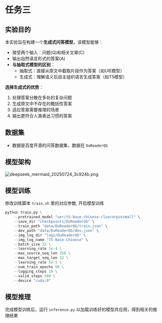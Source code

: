 # 任务三

## 实验目的

本实验旨在构建一个**生成式问答模型**，该模型能够：

- 接受两个输入：问题(Q)和相关文章(C)
- 输出自然语言形式的答案(A)
- **与抽取式模型的区别**：
    - 抽取式：直接从原文中截取片段作为答案（如UIE模型）
    - 生成式：理解语义后自主组织语言生成答案（如T5模型）

**选择生成式的优势**：

1. 处理答案分散在多处的复杂问题
2. 生成原文中不存在的概括性答案
3. 适应答案需要推理的场景
4. 输出更符合人类表达习惯的答案

## 数据集

- 数据是百度开源的问答数据集，数据在 `DuReaderQG`

## 模型架构

![deepseek_mermaid_20250724_3c924b.png](%E4%BB%BB%E5%8A%A1%E4%B8%89%2023a85519f85880059404dd6430fa34de/deepseek_mermaid_20250724_3c924b.png)

## 模型训练

修改训练脚本 `train.sh` 里的对应参数, 开启模型训练

```python
python train.py \
    --pretrained_model "uer/t5-base-chinese-cluecorpussmall" \
    --save_dir "checkpoints/DuReaderQG" \
    --train_path "data/DuReaderQG/train.json" \
    --dev_path "data/DuReaderQG/dev.json" \
    --img_log_dir "logs/DuReaderQG" \
    --img_log_name "T5-Base-Chinese" \
    --batch_size 32 \
    --learning_rate 1e-4 \
    --max_source_seq_len 256 \
    --max_target_seq_len 32 \
    --learning_rate 5e-5 \
    --num_train_epochs 50 \
    --logging_steps 10 \
    --valid_steps 500 \
    --device "cuda:0"
```

## 模型推理

完成模型训练后，运行 `inference.py` 以加载训练好的模型并应用，得到相关的推理结果